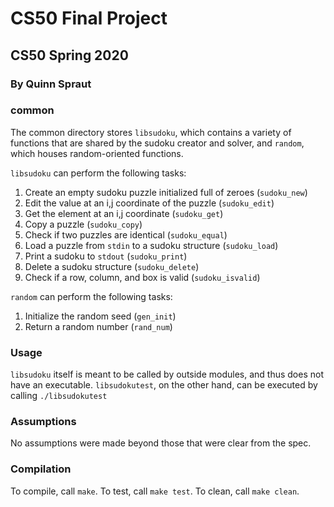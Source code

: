 # CS50 Final Project
## CS50 Spring 2020
### By Quinn Spraut

### common

The common directory stores `libsudoku`, which contains a variety of functions that are shared by the sudoku creator and solver, and `random`, which houses random-oriented functions.

`libsudoku` can perform the following tasks:

1. Create an empty sudoku puzzle initialized full of zeroes (`sudoku_new`)
2. Edit the value at an i,j coordinate of the puzzle (`sudoku_edit`)
3. Get the element at an i,j coordinate (`sudoku_get`)
4. Copy a puzzle (`sudoku_copy`)
5. Check if two puzzles are identical (`sudoku_equal`)
6. Load a puzzle from `stdin` to a sudoku structure (`sudoku_load`)
7. Print a sudoku to `stdout` (`sudoku_print`)
8. Delete a sudoku structure (`sudoku_delete`)
9. Check if a row, column, and box is valid (`sudoku_isvalid`)

`random` can perform the following tasks:

1. Initialize the random seed (`gen_init`)
2. Return a random number (`rand_num`)

### Usage

`libsudoku` itself is meant to be called by outside modules, and thus does not have an executable. `libsudokutest`, on the other hand, can be executed by calling `./libsudokutest`

### Assumptions

No assumptions were made beyond those that were clear from the spec.

### Compilation

To compile, call `make`. To test, call `make test`. To clean, call `make clean`.
